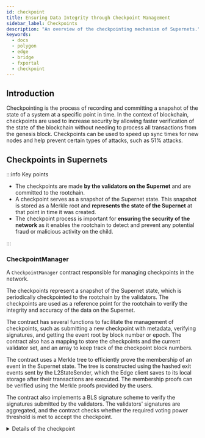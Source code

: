 ```yaml
---
id: checkpoint
title: Ensuring Data Integrity through Checkpoint Management
sidebar_label: Checkpoints
description: "An overview of the checkpointing mechanism of Supernets."
keywords:
  - docs
  - polygon
  - edge
  - bridge
  - fxportal
  - checkpoint
---
```


## Introduction

Checkpointing is the process of recording and committing a snapshot of the state of a system at a specific point in time. In the context of blockchain, checkpoints are used to increase security by allowing faster verification of the state of the blockchain without needing to process all transactions from the genesis block. Checkpoints can be used to speed up sync times for new nodes and help prevent certain types of attacks, such as 51% attacks.

## Checkpoints in Supernets

:::info Key points

- The checkpoints are made **by the validators on the Supernet** and are committed to the rootchain.
- A checkpoint serves as a snapshot of the Supernet state. This snapshot is stored as a Merkle root and **represents the state of the Supernet** at that point in time it was created.
- The checkpoint process is important for **ensuring the security of the network** as it enables the rootchain to detect and prevent any potential fraud or malicious activity on the child.

:::

### CheckpointManager

A `CheckpointManager` contract responsible for managing checkpoints in the network.

The checkpoints represent a snapshot of the Supernet state, which is periodically checkpointed to the rootchain by the validators. The checkpoints are used as a reference point for the rootchain to verify the integrity and accuracy of the data on the Supernet.

The contract has several functions to facilitate the management of checkpoints, such as submitting a new checkpoint with metadata, verifying signatures, and getting the event root by block number or epoch. The contract also has a mapping to store the checkpoints and the current validator set, and an array to keep track of the checkpoint block numbers.

The contract uses a Merkle tree to efficiently prove the membership of an event in the Supernet state. The tree is constructed using the hashed exit events sent by the L2StateSender, which the Edge client saves to its local storage after their transactions are executed. The membership proofs can be verified using the Merkle proofs provided by the users.

The contract also implements a BLS signature scheme to verify the signatures submitted by the validators. The validators' signatures are aggregated, and the contract checks whether the required voting power threshold is met to accept the checkpoint.

<!--
<div align="center">
  <img src="/img/supernets-checkpoint-exit.excalidraw.png" alt="bridge" width="110%" height="40%" />
</div>
-->
<details>
<summary>Details of the checkpoint</summary>

To elaborate, the root of the Merkle tree is a hash value that represents a specific subset of the Supernet state at a specific point in time. This state includes only the exit events sent by the L2StateSender contract. When a user wants to exit the L2 chain (transfer their tokens from L2 to L1), their exit transaction is included in this Merkle tree.

When a checkpoint is made, the root of the Merkle tree is included as part of the checkpoint, along with other metadata. This checkpoint is then sent to the rootchain where it is verified and stored by the validators.

Later, when a user wants to verify a particular exit event on the Supernet, they can provide a Merkle proof, which is a cryptographic proof that demonstrates the inclusion of a particular exit event in the Merkle tree. The Merkle proof can be verified by the rootchain using the root of the Merkle tree, which was included in the checkpoint.

In short, the root of the Merkle tree is a compact representation of the exit events on the Supernet at a specific point in time, which is included in checkpoints and used for verification purposes.

</details>

<!--
<div align="center">
  <img src="/img/supernets-checkpoint.excalidraw.png" alt="bridge" width="110%" height="40%" />
</div>
-->
